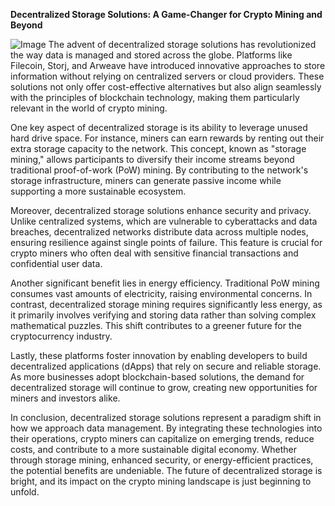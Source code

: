 **Decentralized Storage Solutions: A Game-Changer for Crypto Mining and Beyond**


![Image](https://github.com/user-attachments/assets/31692037-0104-4703-abd1-696b6a7dd41b)
The advent of decentralized storage solutions has revolutionized the way data is managed and stored across the globe. Platforms like Filecoin, Storj, and Arweave have introduced innovative approaches to store information without relying on centralized servers or cloud providers. These solutions not only offer cost-effective alternatives but also align seamlessly with the principles of blockchain technology, making them particularly relevant in the world of crypto mining.

One key aspect of decentralized storage is its ability to leverage unused hard drive space. For instance, miners can earn rewards by renting out their extra storage capacity to the network. This concept, known as "storage mining," allows participants to diversify their income streams beyond traditional proof-of-work (PoW) mining. By contributing to the network's storage infrastructure, miners can generate passive income while supporting a more sustainable ecosystem.

Moreover, decentralized storage solutions enhance security and privacy. Unlike centralized systems, which are vulnerable to cyberattacks and data breaches, decentralized networks distribute data across multiple nodes, ensuring resilience against single points of failure. This feature is crucial for crypto miners who often deal with sensitive financial transactions and confidential user data.

Another significant benefit lies in energy efficiency. Traditional PoW mining consumes vast amounts of electricity, raising environmental concerns. In contrast, decentralized storage mining requires significantly less energy, as it primarily involves verifying and storing data rather than solving complex mathematical puzzles. This shift contributes to a greener future for the cryptocurrency industry.

Lastly, these platforms foster innovation by enabling developers to build decentralized applications (dApps) that rely on secure and reliable storage. As more businesses adopt blockchain-based solutions, the demand for decentralized storage will continue to grow, creating new opportunities for miners and investors alike.

In conclusion, decentralized storage solutions represent a paradigm shift in how we approach data management. By integrating these technologies into their operations, crypto miners can capitalize on emerging trends, reduce costs, and contribute to a more sustainable digital economy. Whether through storage mining, enhanced security, or energy-efficient practices, the potential benefits are undeniable. The future of decentralized storage is bright, and its impact on the crypto mining landscape is just beginning to unfold.